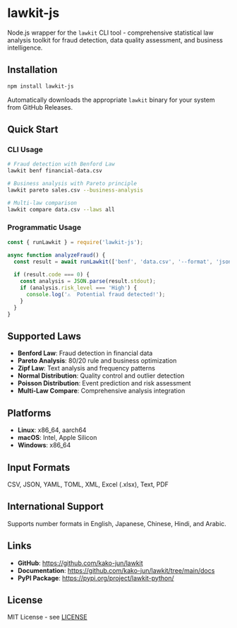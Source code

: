 # lawkit-js

Node.js wrapper for the `lawkit` CLI tool - comprehensive statistical law analysis toolkit for fraud detection, data quality assessment, and business intelligence.

## Installation

```bash
npm install lawkit-js
```

Automatically downloads the appropriate `lawkit` binary for your system from GitHub Releases.

## Quick Start

### CLI Usage
```bash
# Fraud detection with Benford Law
lawkit benf financial-data.csv

# Business analysis with Pareto principle
lawkit pareto sales.csv --business-analysis

# Multi-law comparison
lawkit compare data.csv --laws all
```

### Programmatic Usage
```javascript
const { runLawkit } = require('lawkit-js');

async function analyzeFraud() {
  const result = await runLawkit(['benf', 'data.csv', '--format', 'json']);
  
  if (result.code === 0) {
    const analysis = JSON.parse(result.stdout);
    if (analysis.risk_level === 'High') {
      console.log('⚠️  Potential fraud detected!');
    }
  }
}
```

## Supported Laws

- **Benford Law**: Fraud detection in financial data
- **Pareto Analysis**: 80/20 rule and business optimization
- **Zipf Law**: Text analysis and frequency patterns
- **Normal Distribution**: Quality control and outlier detection
- **Poisson Distribution**: Event prediction and risk assessment
- **Multi-Law Compare**: Comprehensive analysis integration

## Platforms

- **Linux**: x86_64, aarch64
- **macOS**: Intel, Apple Silicon  
- **Windows**: x86_64

## Input Formats

CSV, JSON, YAML, TOML, XML, Excel (.xlsx), Text, PDF

## International Support

Supports number formats in English, Japanese, Chinese, Hindi, and Arabic.

## Links

- **GitHub**: https://github.com/kako-jun/lawkit
- **Documentation**: https://github.com/kako-jun/lawkit/tree/main/docs
- **PyPI Package**: https://pypi.org/project/lawkit-python/

## License

MIT License - see [LICENSE](https://github.com/kako-jun/lawkit/blob/main/LICENSE)